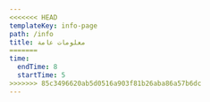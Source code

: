 ```yaml
---
<<<<<<< HEAD
templateKey: info-page
path: /info
title: معلومات عامة
=======
time:
  endTime: 8
  startTime: 5
>>>>>>> 85c3496620ab5d0516a903f81b26aba86a57b6dc
---
```


